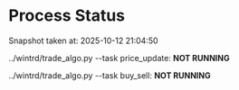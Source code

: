 # Process Status

Snapshot taken at: 2025-10-12 21:04:50

../wintrd/trade_algo.py --task price_update: **NOT RUNNING**

../wintrd/trade_algo.py --task buy_sell: **NOT RUNNING**

